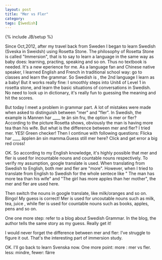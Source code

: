 ```yaml
---
layout: post
title: "Mer vs Fler"
category: 
tags: [Swedish]
---
```

{% include JB/setup %}

Since Oct,2012, after my travel back from Sweden I began to learn Swedish (Sveska in Sweidsh) using Rosetta Stone.
The philosophy of Rosetta Stone is called "Immersion", that is to say to learn a language in the same way as baby does: learning, practing, speaking and so on.
Thus no textbook is needed.
It's a new eperience for me. As a language fan and Chinese native speaker, I learned English and French in traditional school way: go to classes and learn the grammar. So Swedish is , the 2nd language I learn as a baby!
But it works really fine: I smoothly steps into Unit4 of Level 1 in rosetta stone, and learn the basic situations of conversations in Swedish. No need to look up in dictionary, it's really fun to guessing the meaning and hit the scores.


But today I meet a problem in grammar part. A lot of mistakes were made when asked to distinguish between "mer" and "fler".
In Swedish, the example is Mannen har ____ te än sin fru, the option is mer or fler?
According to the picture Rosetta shows, obviously the man is having more tea than his wife. But what is the difference between mer and fler?
I tried mer. YES! Green checker!
Then I continue with following questions: Flicka har ____ äpplen än sin mamma.Guess still mer here? Click and get error a big red cross!

OK. So according to my English knowledge, it's highly possible that mer and fler is used for incountable nouns and countable nouns respectively.
To verify my assumption, google translate is used. When translating from Swedish to English, both mer and fler are "more". However, when I tried to translate from English to Swedish for the whole sentece like " The man has more tea than his wife" and "The girl has more apples than her mother", the mer and fler are used here. 

Then switch the nouns in google translate, like milk/oranges and so on. Bingo!
My guess is correct! Mer is used for uncoutable nouns such as milk, tea, juice , while fler is used for countable nouns such as books, apples, pens and so on.

One one more step: refer to a blog about Swedish Grammar. In the blog, the author tells the same story as my guess. Really get it!

I would never forget the difference between mer and fler: I've struggle to figure it out. That's the interesting part of immersion study.

OK. I'll go back to learn Svenska now. 
One more point: more : mer vs fler. less: mindre, fewer: färre
